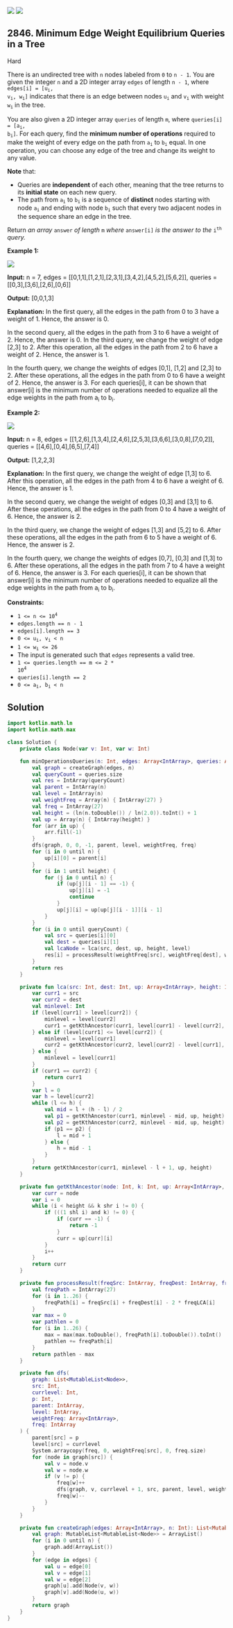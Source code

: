 [![](https://img.shields.io/github/stars/javadev/LeetCode-in-Kotlin?label=Stars&style=flat-square)](https://github.com/javadev/LeetCode-in-Kotlin)
[![](https://img.shields.io/github/forks/javadev/LeetCode-in-Kotlin?label=Fork%20me%20on%20GitHub%20&style=flat-square)](https://github.com/javadev/LeetCode-in-Kotlin/fork)

## 2846\. Minimum Edge Weight Equilibrium Queries in a Tree

Hard

There is an undirected tree with `n` nodes labeled from `0` to `n - 1`. You are given the integer `n` and a 2D integer array `edges` of length `n - 1`, where <code>edges[i] = [u<sub>i</sub>, v<sub>i</sub>, w<sub>i</sub>]</code> indicates that there is an edge between nodes <code>u<sub>i</sub></code> and <code>v<sub>i</sub></code> with weight <code>w<sub>i</sub></code> in the tree.

You are also given a 2D integer array `queries` of length `m`, where <code>queries[i] = [a<sub>i</sub>, b<sub>i</sub>]</code>. For each query, find the **minimum number of operations** required to make the weight of every edge on the path from <code>a<sub>i</sub></code> to <code>b<sub>i</sub></code> equal. In one operation, you can choose any edge of the tree and change its weight to any value.

**Note** that:

*   Queries are **independent** of each other, meaning that the tree returns to its **initial state** on each new query.
*   The path from <code>a<sub>i</sub></code> to <code>b<sub>i</sub></code> is a sequence of **distinct** nodes starting with node <code>a<sub>i</sub></code> and ending with node <code>b<sub>i</sub></code> such that every two adjacent nodes in the sequence share an edge in the tree.

Return _an array_ `answer` _of length_ `m` _where_ `answer[i]` _is the answer to the_ <code>i<sup>th</sup></code> _query._

**Example 1:**

![](https://assets.leetcode.com/uploads/2023/08/11/graph-6-1.png)

**Input:** n = 7, edges = \[\[0,1,1],[1,2,1],[2,3,1],[3,4,2],[4,5,2],[5,6,2]], queries = \[\[0,3],[3,6],[2,6],[0,6]]

**Output:** [0,0,1,3]

**Explanation:** In the first query, all the edges in the path from 0 to 3 have a weight of 1. Hence, the answer is 0.

In the second query, all the edges in the path from 3 to 6 have a weight of 2. Hence, the answer is 0. In the third query, we change the weight of edge [2,3] to 2. After this operation, all the edges in the path from 2 to 6 have a weight of 2. Hence, the answer is 1.

In the fourth query, we change the weights of edges [0,1], [1,2] and [2,3] to 2. After these operations, all the edges in the path from 0 to 6 have a weight of 2. Hence, the answer is 3. For each queries[i], it can be shown that answer[i] is the minimum number of operations needed to equalize all the edge weights in the path from a<sub>i</sub> to b<sub>i</sub>.

**Example 2:**

![](https://assets.leetcode.com/uploads/2023/08/11/graph-9-1.png)

**Input:** n = 8, edges = \[\[1,2,6],[1,3,4],[2,4,6],[2,5,3],[3,6,6],[3,0,8],[7,0,2]], queries = \[\[4,6],[0,4],[6,5],[7,4]]

**Output:** [1,2,2,3]

**Explanation:** In the first query, we change the weight of edge [1,3] to 6. After this operation, all the edges in the path from 4 to 6 have a weight of 6. Hence, the answer is 1.

In the second query, we change the weight of edges [0,3] and [3,1] to 6. After these operations, all the edges in the path from 0 to 4 have a weight of 6. Hence, the answer is 2.

In the third query, we change the weight of edges [1,3] and [5,2] to 6. After these operations, all the edges in the path from 6 to 5 have a weight of 6. Hence, the answer is 2.

In the fourth query, we change the weights of edges [0,7], [0,3] and [1,3] to 6. After these operations, all the edges in the path from 7 to 4 have a weight of 6. Hence, the answer is 3. For each queries[i], it can be shown that answer[i] is the minimum number of operations needed to equalize all the edge weights in the path from a<sub>i</sub> to b<sub>i</sub>.

**Constraints:**

*   <code>1 <= n <= 10<sup>4</sup></code>
*   `edges.length == n - 1`
*   `edges[i].length == 3`
*   <code>0 <= u<sub>i</sub>, v<sub>i</sub> < n</code>
*   <code>1 <= w<sub>i</sub> <= 26</code>
*   The input is generated such that `edges` represents a valid tree.
*   <code>1 <= queries.length == m <= 2 * 10<sup>4</sup></code>
*   `queries[i].length == 2`
*   <code>0 <= a<sub>i</sub>, b<sub>i</sub> < n</code>

## Solution

```kotlin
import kotlin.math.ln
import kotlin.math.max

class Solution {
    private class Node(var v: Int, var w: Int)

    fun minOperationsQueries(n: Int, edges: Array<IntArray>, queries: Array<IntArray>): IntArray {
        val graph = createGraph(edges, n)
        val queryCount = queries.size
        val res = IntArray(queryCount)
        val parent = IntArray(n)
        val level = IntArray(n)
        val weightFreq = Array(n) { IntArray(27) }
        val freq = IntArray(27)
        val height = (ln(n.toDouble()) / ln(2.0)).toInt() + 1
        val up = Array(n) { IntArray(height) }
        for (arr in up) {
            arr.fill(-1)
        }
        dfs(graph, 0, 0, -1, parent, level, weightFreq, freq)
        for (i in 0 until n) {
            up[i][0] = parent[i]
        }
        for (i in 1 until height) {
            for (j in 0 until n) {
                if (up[j][i - 1] == -1) {
                    up[j][i] = -1
                    continue
                }
                up[j][i] = up[up[j][i - 1]][i - 1]
            }
        }
        for (i in 0 until queryCount) {
            val src = queries[i][0]
            val dest = queries[i][1]
            val lcaNode = lca(src, dest, up, height, level)
            res[i] = processResult(weightFreq[src], weightFreq[dest], weightFreq[lcaNode])
        }
        return res
    }

    private fun lca(src: Int, dest: Int, up: Array<IntArray>, height: Int, level: IntArray): Int {
        var curr1 = src
        var curr2 = dest
        val minlevel: Int
        if (level[curr1] > level[curr2]) {
            minlevel = level[curr2]
            curr1 = getKthAncestor(curr1, level[curr1] - level[curr2], up, height)
        } else if (level[curr1] <= level[curr2]) {
            minlevel = level[curr1]
            curr2 = getKthAncestor(curr2, level[curr2] - level[curr1], up, height)
        } else {
            minlevel = level[curr1]
        }
        if (curr1 == curr2) {
            return curr1
        }
        var l = 0
        var h = level[curr2]
        while (l <= h) {
            val mid = l + (h - l) / 2
            val p1 = getKthAncestor(curr1, minlevel - mid, up, height)
            val p2 = getKthAncestor(curr2, minlevel - mid, up, height)
            if (p1 == p2) {
                l = mid + 1
            } else {
                h = mid - 1
            }
        }
        return getKthAncestor(curr1, minlevel - l + 1, up, height)
    }

    private fun getKthAncestor(node: Int, k: Int, up: Array<IntArray>, height: Int): Int {
        var curr = node
        var i = 0
        while (i < height && k shr i != 0) {
            if (((1 shl i) and k) != 0) {
                if (curr == -1) {
                    return -1
                }
                curr = up[curr][i]
            }
            i++
        }
        return curr
    }

    private fun processResult(freqSrc: IntArray, freqDest: IntArray, freqLCA: IntArray): Int {
        val freqPath = IntArray(27)
        for (i in 1..26) {
            freqPath[i] = freqSrc[i] + freqDest[i] - 2 * freqLCA[i]
        }
        var max = 0
        var pathlen = 0
        for (i in 1..26) {
            max = max(max.toDouble(), freqPath[i].toDouble()).toInt()
            pathlen += freqPath[i]
        }
        return pathlen - max
    }

    private fun dfs(
        graph: List<MutableList<Node>>,
        src: Int,
        currlevel: Int,
        p: Int,
        parent: IntArray,
        level: IntArray,
        weightFreq: Array<IntArray>,
        freq: IntArray
    ) {
        parent[src] = p
        level[src] = currlevel
        System.arraycopy(freq, 0, weightFreq[src], 0, freq.size)
        for (node in graph[src]) {
            val v = node.v
            val w = node.w
            if (v != p) {
                freq[w]++
                dfs(graph, v, currlevel + 1, src, parent, level, weightFreq, freq)
                freq[w]--
            }
        }
    }

    private fun createGraph(edges: Array<IntArray>, n: Int): List<MutableList<Node>> {
        val graph: MutableList<MutableList<Node>> = ArrayList()
        for (i in 0 until n) {
            graph.add(ArrayList())
        }
        for (edge in edges) {
            val u = edge[0]
            val v = edge[1]
            val w = edge[2]
            graph[u].add(Node(v, w))
            graph[v].add(Node(u, w))
        }
        return graph
    }
}
```